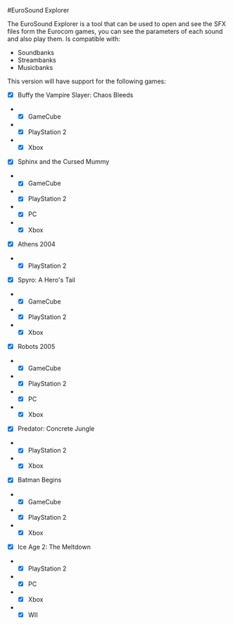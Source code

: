 #EuroSound Explorer

The EuroSound Explorer is a tool that can be used to open and see the SFX files form the Eurocom games, you can see the parameters of each sound and also play them. Is compatible with:
- Soundbanks
- Streambanks
- Musicbanks

This version will have support for the following games:
- [x] Buffy the Vampire Slayer: Chaos Bleeds
- - [x] GameCube
- - [x] PlayStation 2
- - [x] Xbox

- [x] Sphinx and the Cursed Mummy
- - [x] GameCube
- - [x] PlayStation 2
- - [x] PC
- - [x] Xbox

- [x] Athens 2004
- - [x] PlayStation 2

- [x] Spyro: A Hero's Tail
- - [x] GameCube
- - [x] PlayStation 2
- - [x] Xbox

- [x] Robots 2005
- - [x] GameCube
- - [x] PlayStation 2
- - [x] PC
- - [x] Xbox

- [x] Predator: Concrete Jungle
- - [x] PlayStation 2
- - [x] Xbox

- [x] Batman Begins
- - [x] GameCube
- - [x] PlayStation 2
- - [x] Xbox

- [x] Ice Age 2: The Meltdown
- - [x] PlayStation 2
- - [x] PC
- - [x] Xbox
- - [x] WII
